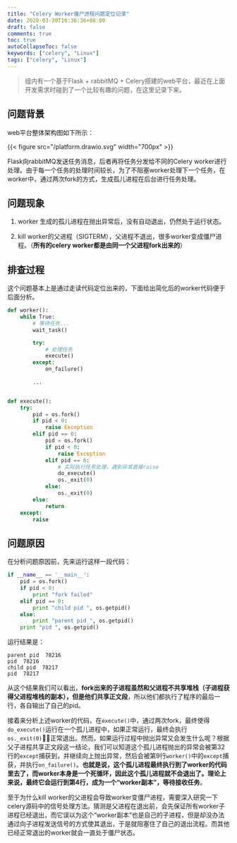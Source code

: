 ```yaml
---
title: "Celery Worker僵尸进程问题定位记录"
date: 2020-03-30T10:36:36+08:00
draft: false
comments: true
toc: true
autoCollapseToc: false
keywords: ["celery", "Linux"]
tags: ["celery", "Linux"]
---
```


> 组内有一个基于Flask + rabbitMQ + Celery搭建的web平台，最近在上面开发需求时碰到了一个比较有趣的问题，在这里记录下来。

## 问题背景

web平台整体架构图如下所示：

{{< figure src="/platform.drawio.svg" width="700px" >}}

Flask向rabbitMQ发送任务消息，后者再将任务分发给不同的Celery worker进行处理。由于每一个任务的处理时间较长，为了不阻塞worker处理下一个任务，在worker中，通过两次fork的方式，生成孤儿进程在后台进行任务处理。

## 问题现象

1. worker 生成的孤儿进程在抛出异常后，没有自动退出，仍然处于运行状态。

2. kill worker的父进程（SIGTERM），父进程不退出，很多worker变成僵尸进程。（**所有的celery worker都是由同一个父进程fork出来的**）

## 排查过程

这个问题基本上是通过走读代码定位出来的，下面给出简化后的worker代码便于后面分析。

```python
def worker():
    while True:
        # 等待任务...
        wait_task()

        try:
            # 处理任务
            execute()
        except:
            on_failure()
        
        ...


def execute():
    try:
        pid = os.fork()
        if pid < 0:
            raise Exception
        elif pid == 0:
            pid = os.fork()
            if pid < 0:
                raise Exception
            elif pid == 0:
                # 实际执行任务处理，遇到异常直接raise
                do_execute()
                os._exit(0)
            else:
                os._exit(0)
        else:
            return
    except:
        raise
```

## 问题原因

在分析问题原因前，先来运行这样一段代码：

```python
if __name__ == '__main__':
    pid = os.fork()
    if pid < 0:
        print "fork failed"
    elif pid == 0:
        print "child pid ", os.getpid()
    else:
        print "parent pid ", os.getpid()
    print "pid ", os.getpid()
```

运行结果是：

```shell
parent pid  78216
pid  78216
child pid  78217
pid  78217
```

从这个结果我们可以看出，**fork出来的子进程虽然和父进程不共享堆栈（子进程获得父进程堆栈的副本），但是他们共享正文段**，所以他们都执行了程序的最后一行，各自输出了自己的pid。

接着来分析上述worker的代码，在`execute()`中，通过两次fork，最终使得`do_execute()`运行在一个孤儿进程中，如果正常运行，最终会执行`os._exit(0)`正常退出。然而，如果运行过程中抛出异常又会发生什么呢？根据父子进程共享正文段这一结论，我们可以知道这个孤儿进程抛出的异常会被第32行的`except`捕获到，并继续向上抛出异常，然后会被第9行`worker()`中的`except`捕获，并执行`on_failure()`。**也就是说，这个孤儿进程最终执行到了worker的代码里去了，而worker本身是一个死循环，因此这个孤儿进程就不会退出了。理论上来说，最终它会运行到第4行，成为一个“worker副本”，等待接收任务**。

至于为什么kill worker的父进程会导致worker变僵尸进程，需要深入研究一下celery源码中的信号处理方法。猜测是父进程在退出前，会先保证所有worker子进程已经退出，而它误以为这个“worker副本”也是自己的子进程，但是却没办法通过向子进程发送信号的方式使其退出，于是就阻塞住了自己的退出流程。而其他已经正常退出的worker就会一直处于僵尸状态。

